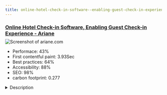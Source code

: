 ```yaml
---
title: online-hotel-check-in-software--enabling-guest-check-in-experience---ariane
---
```


<div style="height: 3rem">
  <a href="http://www.ariane.com/index.php/en/"><h3>Online Hotel Check-in Software, Enabling Guest Check-in Experience - Ariane</h3></a>
</div>
<img loading="lazy" src="/images/thumbs/ariane.com.jpg" alt="Screenshot of ariane.com" />
<ul>
  <li>Performace: 43%</li>
  <li>
    First contentful paint:
    3.93Sec
  </li>
  <li>Best practices: 64%</li>
  <li>Accessibility: 88%</li>
  <li>SEO: 98%</li>
  <li>carbon footprint: 0.277</li>
</ul>
<details>
  <summary>Description</summary>
  <p>Ariane develops their own hardware and software for kiosks, keycard dispensers and online check-in. These are the flexible and powerful building blocks used to create the optimal guest experience for the hotel guests.Joomla 3, FaLang , Multilingual Joomla , Joomla Bamboo template</p>
</details>

